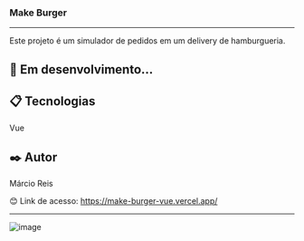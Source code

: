 ### Make Burger

---

Este projeto é um simulador de pedidos em um delivery de hamburgueria.

## 🚀 Em desenvolvimento...

## 📋 Tecnologias
Vue

## ✒️ Autor
Márcio Reis

😊 Link de acesso: https://make-burger-vue.vercel.app/

---
![image](https://github.com/dev-marcioreis/make-burger-vue/assets/122680054/38cf1765-4230-4b2e-98fe-3eb35c1192e3)


